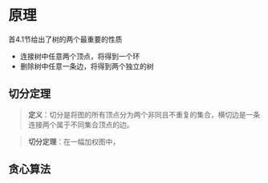 # 原理

首4.1节给出了树的两个最重要的性质

- 连接树中任意两个顶点，将得到一个环
- 删除树中任意一条边，将得到两个独立的树

## 切分定理

> **定义**：切分是将图的所有顶点分为两个非同且不重复的集合，横切边是一条连接两个属于不同集合顶点的边。

> **切分定理**：在一幅加权图中，
>
> 

## 贪心算法

